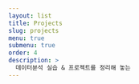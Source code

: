 ```yaml
---
layout: list
title: Projects
slug: projects
menu: true
submenu: true
order: 4
description: >
  데이터분석 실습 & 프로젝트를 정리해 놓는   
---
```

